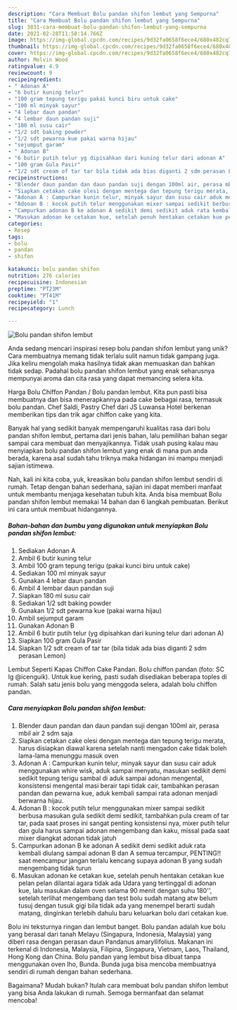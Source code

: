 ```yaml
---
description: "Cara Membuat Bolu pandan shifon lembut yang Sempurna"
title: "Cara Membuat Bolu pandan shifon lembut yang Sempurna"
slug: 3831-cara-membuat-bolu-pandan-shifon-lembut-yang-sempurna
date: 2021-02-28T11:58:14.766Z
image: https://img-global.cpcdn.com/recipes/9d32fa0658f6ece4/680x482cq70/bolu-pandan-shifon-lembut-foto-resep-utama.jpg
thumbnail: https://img-global.cpcdn.com/recipes/9d32fa0658f6ece4/680x482cq70/bolu-pandan-shifon-lembut-foto-resep-utama.jpg
cover: https://img-global.cpcdn.com/recipes/9d32fa0658f6ece4/680x482cq70/bolu-pandan-shifon-lembut-foto-resep-utama.jpg
author: Melvin Wood
ratingvalue: 4.9
reviewcount: 9
recipeingredient:
- " Adonan A"
- "6 butir kuning telur"
- "100 gram tepung terigu pakai kunci biru untuk cake"
- "100 ml minyak sayur"
- "4 lebar daun pandan"
- "4 lembar daun pandan suji"
- "180 ml susu cair"
- "1/2 sdt baking powder"
- "1/2 sdt pewarna kue pakai warna hijau"
- "sejumput garam"
- " Adonan B"
- "6 butir putih telur yg dipisahkan dari kuning telur dari adonan A"
- "100 gram Gula Pasir"
- "1/2 sdt cream of tar tar bila tidak ada bias diganti 2 sdm perasan Lemon"
recipeinstructions:
- "Blender daun pandan dan daun pandan suji dengan 100ml air, perasa mbil air 2 sdm saja"
- "Siapkan cetakan cake olesi dengan mentega dan tepung terigu merata, harus disiapkan diawal karena setelah nanti mengadon cake tidak boleh lama-lama menunggu masuk oven"
- "Adonan A : Campurkan kunin telur, minyak sayur dan susu cair aduk menggunakan whire wisk, aduk sampai menyatu, masukan sedikit demi sedikit tepung terigu sambal di aduk sampai adonan mengental, konsistensi mengental masi berair tapi tidak cair, tambahkan perasan pandan dan pewarna kue, aduk kembali sampai rata adonan menjadi berwarna hijau."
- "Adonan B : kocok putih telur menggunakan mixer sampai sedikit berbusa masukan gula sedikit demi sedikit, tambahkan pula cream of tar tar, pada saat proses ini sangat penting konsistensi nya, mixer putih telur dan gula harus sampai adonan mengembang dan kaku, missal pada saat mixer diangkat adonan tidak jatuh"
- "Campurkan adonan B ke adonan A sedikit demi sedikit aduk rata kembali diulang sampai adonan B dan A semua tercampur, PENTING!! saat mencampur jangan terlalu kencang supaya adonan B yang sudah mengembang tidak turun"
- "Masukan adonan ke cetakan kue, setelah penuh hentakan cetakan kue pelan pelan dilantai agara tidak ada Udara yang tertinggal di adonan kue, lalu masukan dalam oven selama 90 menit dengan suhu 180&#39;&#39;, setelah terlihat mengembang dan test bolu sudah matang atw belum tusuj dengan tusuk gigi bila tidak ada yang menempel berarti sudah matang, dinginkan terlebih dahulu baru keluarkan bolu dari cetakan kue."
categories:
- Resep
tags:
- bolu
- pandan
- shifon

katakunci: bolu pandan shifon 
nutrition: 276 calories
recipecuisine: Indonesian
preptime: "PT23M"
cooktime: "PT41M"
recipeyield: "1"
recipecategory: Lunch

---
```



![Bolu pandan shifon lembut](https://img-global.cpcdn.com/recipes/9d32fa0658f6ece4/680x482cq70/bolu-pandan-shifon-lembut-foto-resep-utama.jpg)

Anda sedang mencari inspirasi resep bolu pandan shifon lembut yang unik? Cara membuatnya memang tidak terlalu sulit namun tidak gampang juga. Jika keliru mengolah maka hasilnya tidak akan memuaskan dan bahkan tidak sedap. Padahal bolu pandan shifon lembut yang enak seharusnya mempunyai aroma dan cita rasa yang dapat memancing selera kita.

Harga Bolu Chiffon Pandan / Bolu pandan lembut. Kita pun pasti bisa membuatnya dan bisa menerapkannya pada cake bebagai rasa, termasuk bolu pandan. Chef Saldi, Pastry Chef dari JS Luwansa Hotel berkenan memberikan tips dan trik agar chiffon cake yang kita.

Banyak hal yang sedikit banyak mempengaruhi kualitas rasa dari bolu pandan shifon lembut, pertama dari jenis bahan, lalu pemilihan bahan segar sampai cara membuat dan menyajikannya. Tidak usah pusing kalau mau menyiapkan bolu pandan shifon lembut yang enak di mana pun anda berada, karena asal sudah tahu triknya maka hidangan ini mampu menjadi sajian istimewa.


Nah, kali ini kita coba, yuk, kreasikan bolu pandan shifon lembut sendiri di rumah. Tetap dengan bahan sederhana, sajian ini dapat memberi manfaat untuk membantu menjaga kesehatan tubuh kita. Anda bisa membuat Bolu pandan shifon lembut memakai 14 bahan dan 6 langkah pembuatan. Berikut ini cara untuk membuat hidangannya.

<!--inarticleads1-->

##### Bahan-bahan dan bumbu yang digunakan untuk menyiapkan Bolu pandan shifon lembut:

1. Sediakan  Adonan A
1. Ambil 6 butir kuning telur
1. Ambil 100 gram tepung terigu (pakai kunci biru untuk cake)
1. Sediakan 100 ml minyak sayur
1. Gunakan 4 lebar daun pandan
1. Ambil 4 lembar daun pandan suji
1. Siapkan 180 ml susu cair
1. Sediakan 1/2 sdt baking powder
1. Gunakan 1/2 sdt pewarna kue (pakai warna hijau)
1. Ambil sejumput garam
1. Gunakan  Adonan B
1. Ambil 6 butir putih telur (yg dipisahkan dari kuning telur dari adonan A)
1. Siapkan 100 gram Gula Pasir
1. Siapkan 1/2 sdt cream of tar tar (bila tidak ada bias diganti 2 sdm perasan Lemon)


Lembut Seperti Kapas Chiffon Cake Pandan. Bolu chiffon pandan (foto: SC Ig @icenguik). Untuk kue kering, pasti sudah disediakan beberapa toples di rumah. Salah satu jenis bolu yang menggoda selera, adalah bolu chiffon pandan. 

<!--inarticleads2-->

##### Cara menyiapkan Bolu pandan shifon lembut:

1. Blender daun pandan dan daun pandan suji dengan 100ml air, perasa mbil air 2 sdm saja
1. Siapkan cetakan cake olesi dengan mentega dan tepung terigu merata, harus disiapkan diawal karena setelah nanti mengadon cake tidak boleh lama-lama menunggu masuk oven
1. Adonan A : Campurkan kunin telur, minyak sayur dan susu cair aduk menggunakan whire wisk, aduk sampai menyatu, masukan sedikit demi sedikit tepung terigu sambal di aduk sampai adonan mengental, konsistensi mengental masi berair tapi tidak cair, tambahkan perasan pandan dan pewarna kue, aduk kembali sampai rata adonan menjadi berwarna hijau.
1. Adonan B : kocok putih telur menggunakan mixer sampai sedikit berbusa masukan gula sedikit demi sedikit, tambahkan pula cream of tar tar, pada saat proses ini sangat penting konsistensi nya, mixer putih telur dan gula harus sampai adonan mengembang dan kaku, missal pada saat mixer diangkat adonan tidak jatuh
1. Campurkan adonan B ke adonan A sedikit demi sedikit aduk rata kembali diulang sampai adonan B dan A semua tercampur, PENTING!! saat mencampur jangan terlalu kencang supaya adonan B yang sudah mengembang tidak turun
1. Masukan adonan ke cetakan kue, setelah penuh hentakan cetakan kue pelan pelan dilantai agara tidak ada Udara yang tertinggal di adonan kue, lalu masukan dalam oven selama 90 menit dengan suhu 180&#39;&#39;, setelah terlihat mengembang dan test bolu sudah matang atw belum tusuj dengan tusuk gigi bila tidak ada yang menempel berarti sudah matang, dinginkan terlebih dahulu baru keluarkan bolu dari cetakan kue.


Bolu ini teksturnya ringan dan lembut banget. Bolu pandan adalah kue bolu yang berasal dari tanah Melayu (Singapura, Indonesia, Malaysia) yang diberi rasa dengan perasan daun Pandanus amaryllifolius. Makanan ini terkenal di Indonesia, Malaysia, Filipina, Singapura, Vietnam, Laos, Thailand, Hong Kong dan China. Bolu pandan yang lembut bisa dibuat tanpa menggunakan oven lho, Bunda. Bunda juga bisa mencoba membuatnya sendiri di rumah dengan bahan sederhana. 

Bagaimana? Mudah bukan? Itulah cara membuat bolu pandan shifon lembut yang bisa Anda lakukan di rumah. Semoga bermanfaat dan selamat mencoba!
